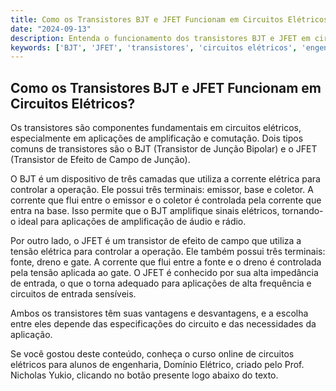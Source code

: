 ```yaml
---
title: Como os Transistores BJT e JFET Funcionam em Circuitos Elétricos?
date: "2024-09-13"
description: Entenda o funcionamento dos transistores BJT e JFET em circuitos elétricos e suas principais diferenças.
keywords: ['BJT', 'JFET', 'transistores', 'circuitos elétricos', 'engenharia']
---
```


## Como os Transistores BJT e JFET Funcionam em Circuitos Elétricos?

Os transistores são componentes fundamentais em circuitos elétricos, especialmente em aplicações de amplificação e comutação. Dois tipos comuns de transistores são o BJT (Transistor de Junção Bipolar) e o JFET (Transistor de Efeito de Campo de Junção).

O BJT é um dispositivo de três camadas que utiliza a corrente elétrica para controlar a operação. Ele possui três terminais: emissor, base e coletor. A corrente que flui entre o emissor e o coletor é controlada pela corrente que entra na base. Isso permite que o BJT amplifique sinais elétricos, tornando-o ideal para aplicações de amplificação de áudio e rádio.

Por outro lado, o JFET é um transistor de efeito de campo que utiliza a tensão elétrica para controlar a operação. Ele também possui três terminais: fonte, dreno e gate. A corrente que flui entre a fonte e o dreno é controlada pela tensão aplicada ao gate. O JFET é conhecido por sua alta impedância de entrada, o que o torna adequado para aplicações de alta frequência e circuitos de entrada sensíveis.

Ambos os transistores têm suas vantagens e desvantagens, e a escolha entre eles depende das especificações do circuito e das necessidades da aplicação.

Se você gostou deste conteúdo, conheça o curso online de circuitos elétricos para alunos de engenharia, Domínio Elétrico, criado pelo Prof. Nicholas Yukio, clicando no botão presente logo abaixo do texto.